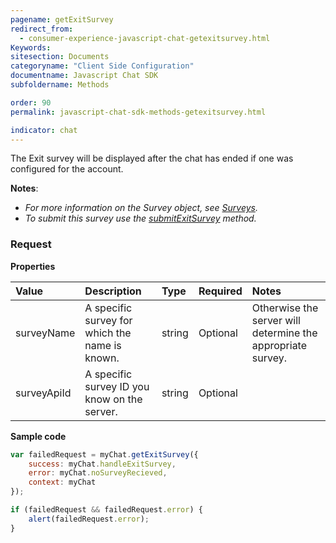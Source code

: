 ```yaml
---
pagename: getExitSurvey
redirect_from:
  - consumer-experience-javascript-chat-getexitsurvey.html
Keywords:
sitesection: Documents
categoryname: "Client Side Configuration"
documentname: Javascript Chat SDK
subfoldername: Methods

order: 90
permalink: javascript-chat-sdk-methods-getexitsurvey.html

indicator: chat
---
```


The Exit survey will be displayed after the chat has ended if one was configured for the account.

**Notes**:

- *For more information on the Survey object, see [Surveys](consumer-experience-javascript-chat-surveys.html).*
- *To submit this survey use the [submitExitSurvey](consumer-experience-javascript-chat-submitexitsurvey.html) method.*

### Request

**Properties**

| Value | Description | Type | Required | Notes |
| :--- | :--- | :--- | :--- | :--- |
| surveyName | A specific survey for which the name is known. | string | Optional | Otherwise the server will determine the appropriate survey. | 
| surveyApiId | A specific survey ID you know on the server. | string | Optional | |

**Sample code**

```javascript
var failedRequest = myChat.getExitSurvey({
    success: myChat.handleExitSurvey,
    error: myChat.noSurveyRecieved,
    context: myChat
});

if (failedRequest && failedRequest.error) {
    alert(failedRequest.error);
}
```                                                                                                                      

